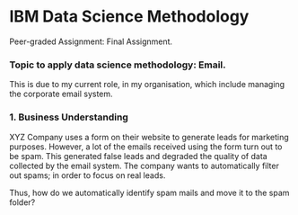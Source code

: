# IBM Data Science Methodology
Peer-graded Assignment: Final Assignment.


### Topic to apply data science methodology: Email.

This is due to my current role, in my organisation, which include managing the corporate email system. 

### 1. Business Understanding

XYZ Company uses a form on their website to generate leads for marketing purposes. However, a lot of the emails received using the form turn out to be spam. This generated false leads and degraded the quality of data collected by the email system. The company wants to automatically filter out spams; in order to focus on real leads.

Thus, how do we automatically identify spam mails and move it to the spam folder?


